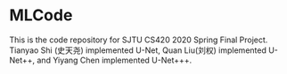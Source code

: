 # MLCode
This is the code repository for SJTU CS420 2020 Spring Final Project. Tianyao Shi (史天尧) implemented U-Net, Quan Liu(刘权) implemented U-Net++, and Yiyang Chen implemented U-Net+++. 
